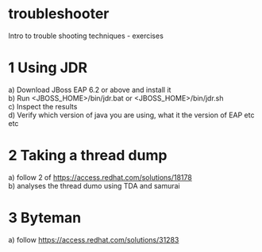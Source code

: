# troubleshooter
Intro to trouble shooting techniques - exercises

# 1 Using JDR
a) Download JBoss EAP 6.2 or above and install it  
b) Run <JBOSS_HOME>/bin/jdr.bat or <JBOSS_HOME>/bin/jdr.sh  
c) Inspect the results  
d) Verify which version of java you are using, what it the version of EAP etc etc  

# 2 Taking a thread dump
a) follow 2 of https://access.redhat.com/solutions/18178  
b) analyses the thread dumo using TDA and samurai  

# 3 Byteman
a) follow https://access.redhat.com/solutions/31283  
